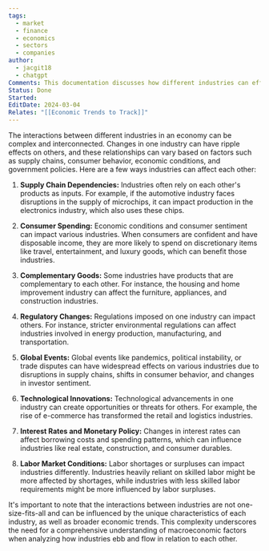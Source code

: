 ```yaml
---
tags:
  - market
  - finance
  - economics
  - sectors
  - companies
author:
  - jacgit18
  - chatgpt
Comments: This documentation discusses how different industries can effect each other.
Status: Done
Started: 
EditDate: 2024-03-04
Relates: "[[Economic Trends to Track]]"
---
```

The interactions between different industries in an economy can be complex and interconnected. Changes in one industry can have ripple effects on others, and these relationships can vary based on factors such as supply chains, consumer behavior, economic conditions, and government policies. Here are a few ways industries can affect each other:  
  
1. **Supply Chain Dependencies:** Industries often rely on each other's products as inputs. For example, if the automotive industry faces disruptions in the supply of microchips, it can impact production in the electronics industry, which also uses these chips.  
  
2. **Consumer Spending:** Economic conditions and consumer sentiment can impact various industries. When consumers are confident and have disposable income, they are more likely to spend on discretionary items like travel, entertainment, and luxury goods, which can benefit those industries.  
  
3. **Complementary Goods:** Some industries have products that are complementary to each other. For instance, the housing and home improvement industry can affect the furniture, appliances, and construction industries.  
  
4. **Regulatory Changes:** Regulations imposed on one industry can impact others. For instance, stricter environmental regulations can affect industries involved in energy production, manufacturing, and transportation.  
  
5. **Global Events:** Global events like pandemics, political instability, or trade disputes can have widespread effects on various industries due to disruptions in supply chains, shifts in consumer behavior, and changes in investor sentiment.  
  
6. **Technological Innovations:** Technological advancements in one industry can create opportunities or threats for others. For example, the rise of e-commerce has transformed the retail and logistics industries.  
  
7. **Interest Rates and Monetary Policy:** Changes in interest rates can affect borrowing costs and spending patterns, which can influence industries like real estate, construction, and consumer durables.  
  
8. **Labor Market Conditions:** Labor shortages or surpluses can impact industries differently. Industries heavily reliant on skilled labor might be more affected by shortages, while industries with less skilled labor requirements might be more influenced by labor surpluses.  
  
It's important to note that the interactions between industries are not one-size-fits-all and can be influenced by the unique characteristics of each industry, as well as broader economic trends. This complexity underscores the need for a comprehensive understanding of macroeconomic factors when analyzing how industries ebb and flow in relation to each other.